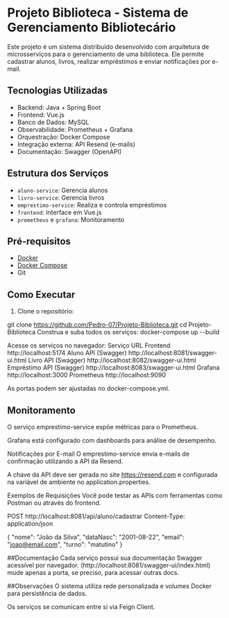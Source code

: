 # Projeto Biblioteca - Sistema de Gerenciamento Bibliotecário

Este projeto é um sistema distribuído desenvolvido com arquitetura de microsserviços para o gerenciamento de uma biblioteca. Ele permite cadastrar alunos, livros, realizar empréstimos e enviar notificações por e-mail.

## Tecnologias Utilizadas

- Backend: Java + Spring Boot
- Frontend: Vue.js
- Banco de Dados: MySQL
- Observabilidade: Prometheus + Grafana
- Orquestração: Docker Compose
- Integração externa: API Resend (e-mails)
- Documentação: Swagger (OpenAPI)

## Estrutura dos Serviços

- `aluno-service`: Gerencia alunos
- `livro-service`: Gerencia livros
- `emprestimo-service`: Realiza e controla empréstimos
- `frontend`: Interface em Vue.js
- `prometheus` e `grafana`: Monitoramento

## Pré-requisitos

- [Docker](https://www.docker.com/)
- [Docker Compose](https://docs.docker.com/compose/)
- Git

## Como Executar

1. Clone o repositório:

git clone https://github.com/Pedro-07/Projeto-Biblioteca.git
cd Projeto-Biblioteca
Construa e suba todos os serviços:
docker-compose up --build

Acesse os serviços no navegador:
Serviço	URL
Frontend	http://localhost:5174
Aluno API (Swagger)	http://localhost:8081/swagger-ui.html
Livro API (Swagger)	http://localhost:8082/swagger-ui.html
Empréstimo API (Swagger)	http://localhost:8083/swagger-ui.html
Grafana	http://localhost:3000
Prometheus	http://localhost:9090

As portas podem ser ajustadas no docker-compose.yml.

## Monitoramento
O serviço emprestimo-service expõe métricas para o Prometheus.

Grafana está configurado com dashboards para análise de desempenho.

Notificações por E-mail
O emprestimo-service envia e-mails de confirmação utilizando a API da Resend.

A chave da API deve ser gerada no site https://resend.com e configurada na variável de ambiente no application.properties.

Exemplos de Requisições
Você pode testar as APIs com ferramentas como Postman ou através do frontend.


POST http://localhost:8081/api/aluno/cadastrar
Content-Type: application/json

{
  "nome": "João da Silva",
  "dataNasc": "2001-08-22",
  "email": "joao@email.com",
  "turno": "matutino"
}

##Documentação
Cada serviço possui sua documentação Swagger acessível por navegador.
(http://localhost:8081/swagger-ui/index.html) mude apenas a porta, se preciso, para acessar outras docs.

##Observações
O sistema utiliza rede personalizada e volumes Docker para persistência de dados.

Os serviços se comunicam entre si via Feign Client.
